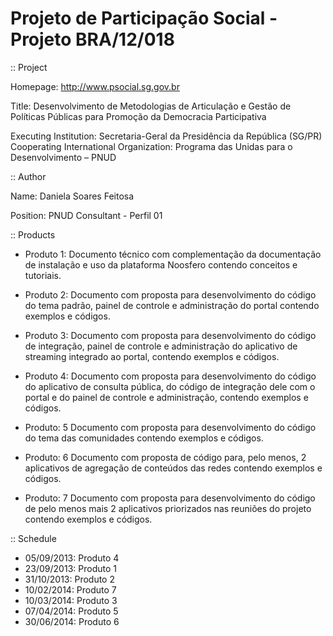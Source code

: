 Projeto de Participação Social - Projeto BRA/12/018
===================================================

:: Project

Homepage: http://www.psocial.sg.gov.br

Title: Desenvolvimento de Metodologias de Articulação e
Gestão de Políticas Públicas para Promoção da Democracia Participativa

Executing Institution: Secretaria-Geral da Presidência da República
(SG/PR)
Cooperating International Organization: Programa das Unidas para o
Desenvolvimento – PNUD

:: Author

Name: Daniela Soares Feitosa

Position: PNUD Consultant - Perfil 01

:: Products

- Produto 1:
Documento técnico com complementação da documentação de instalação e uso
da plataforma Noosfero contendo conceitos e tutoriais. 

- Produto 2:
Documento com proposta para desenvolvimento do código do tema padrão,
painel de controle e administração do portal contendo exemplos e códigos. 

- Produto 3:
Documento com proposta para desenvolvimento do código de integração,
painel de controle e administração do aplicativo de streaming integrado
ao portal, contendo exemplos e códigos.

- Produto 4:
Documento com proposta para desenvolvimento do código do aplicativo de
consulta pública, do código de integração dele com o portal e do painel
de controle e administração, contendo exemplos e códigos.

- Produto: 5
Documento com proposta para desenvolvimento do código do tema das
comunidades contendo exemplos e códigos.

- Produto: 6
Documento com proposta de código para, pelo menos, 2 aplicativos de
agregação de conteúdos das redes contendo exemplos e códigos.

- Produto: 7
Documento com proposta para desenvolvimento do código de pelo menos mais
2 aplicativos priorizados nas reuniões do projeto contendo exemplos e códigos.

:: Schedule

- 05/09/2013: Produto 4
- 23/09/2013: Produto 1
- 31/10/2013: Produto 2
- 10/02/2014: Produto 7
- 10/03/2014: Produto 3
- 07/04/2014: Produto 5
- 30/06/2014: Produto 6
